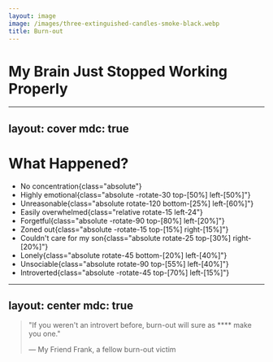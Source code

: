 ```yaml
---
layout: image
image: /images/three-extinguished-candles-smoke-black.webp
title: Burn-out
---
```


# My Brain Just Stopped Working Properly

---
layout: cover
mdc: true
---

# What Happened?

<v-clicks>

- No concentration{class="absolute"}
- Highly emotional{class="absolute -rotate-30 top-[50%] left-[50%]"}
- Unreasonable{class="absolute rotate-120 bottom-[25%] left-[60%]"}
- Easily overwhelmed{class="relative rotate-15 left-24"}
- Forgetful{class="absolute -rotate-90 top-[80%] left-[20%]"}
- Zoned out{class="absolute -rotate-15 top-[15%] right-[15%]"}
- Couldn't care for my son{class="absolute rotate-25 top-[30%] right-[20%]"}
- Lonely{class="absolute rotate-45 bottom-[20%] left-[40%]"}
- Unsociable{class="absolute rotate-90 top-[55%] left-[40%]"}
- Introverted{class="absolute -rotate-45 top-[70%] left-[15%]"}
</v-clicks>

<!--
- [click] (concentration) series: Rings of Power. No more MTG with friends
- [click] (emotional) Crying, anxious, disbelief, depressed, anger
- [click] (unreasonable|irrational) The "Scolding My Wife Incident"
- [click] (overwhelmed) The "Cooking Incident". The "Road Block Incident". Lack of creativity
- [click] (forgetful) My wife can tell you all about this part. Also words
- [click] (zoned out) I experienced teleportation, yay \\o/
- [click] (caring for son) Didn't wipe his butt enough. Couldn't listen/interact, play, read to, bathe him.
- [click] (lonely) Lonely. No explanation. Just lonely
- [click] (unsociable) (Birthday) parties, family dinners, busy public places
- [click] (introverted) My introversion was highly increased
-->

---
layout: center
mdc: true
---

> <p class="text-3xl leading-normal! text-balance">"If you weren't an introvert before, <span class="text-nowrap">burn-out</span> will sure as **** make you one."</p>
> <footer class="mt-8!">— My Friend Frank, a fellow burn-out victim</footer>
